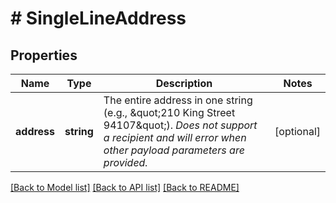 # # SingleLineAddress

## Properties

Name | Type | Description | Notes
------------ | ------------- | ------------- | -------------
**address** | **string** | The entire address in one string (e.g., \&quot;210 King Street 94107\&quot;). _Does not support a recipient and will error when other payload parameters are provided._ | [optional]

[[Back to Model list]](../../README.md#models) [[Back to API list]](../../README.md#endpoints) [[Back to README]](../../README.md)
